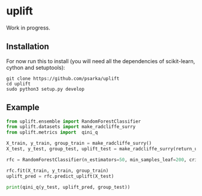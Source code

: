 # uplift

Work in progress.

## Installation

For now run this to install (you will need all the dependencies of scikit-learn, cython and setuptools):

```
git clone https://github.com/psarka/uplift
cd uplift
sudo python3 setup.py develop
```

## Example

```python
from uplift.ensemble import RandomForestClassifier
from uplift.datasets import make_radcliffe_surry
from uplift.metrics import  qini_q

X_train, y_train, group_train = make_radcliffe_surry()
X_test, y_test, group_test, uplift_test = make_radcliffe_surry(return_uplift=True)

rfc = RandomForestClassifier(n_estimators=50, min_samples_leaf=200, criterion='uplift_gini')

rfc.fit(X_train, y_train, group_train)
uplift_pred = rfc.predict_uplift(X_test)

print(qini_q(y_test, uplift_pred, group_test))
```

